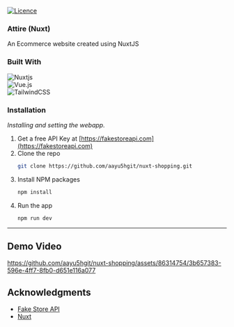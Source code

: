 [![Licence](https://img.shields.io/github/license/Ileriayo/markdown-badges?style=for-the-badge)](./LICENSE)
### Attire (Nuxt)
An Ecommerce website created using NuxtJS <br/>

### Built With
![Nuxtjs](https://img.shields.io/badge/Nuxt-002E3B?style=for-the-badge&logo=nuxtdotjs&logoColor=#00DC82) <br/>
![Vue.js](https://img.shields.io/badge/vuejs-%2335495e.svg?style=for-the-badge&logo=vuedotjs&logoColor=%234FC08D) <br/>
![TailwindCSS](https://img.shields.io/badge/tailwindcss-%2338B2AC.svg?style=for-the-badge&logo=tailwind-css&logoColor=white) <br/>

### Installation

_Installing and setting the webapp._

1. Get a free API Key at [https://fakestoreapi.com](https://fakestoreapi.com)
2. Clone the repo
   ```sh
   git clone https://github.com/aayu5hgit/nuxt-shopping.git
   ```
3. Install NPM packages
   ```sh
   npm install
   ```
4. Run the app
   ```sh
   npm run dev
   ```

<hr/>

## Demo Video
https://github.com/aayu5hgit/nuxt-shopping/assets/86314754/3b657383-596e-4ff7-8fb0-d651e116a077

## Acknowledgments

* [Fake Store API](https://fakestoreapi.com)
* [Nuxt](https://www.nuxt.com)
